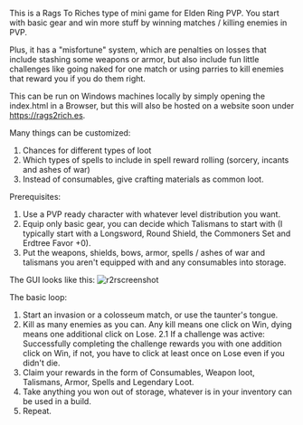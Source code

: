 This is a Rags To Riches type of mini game for Elden Ring PVP. You start with basic gear and win more stuff by winning matches / killing enemies in PVP. 

Plus, it has a "misfortune" system, which are penalties on losses that include stashing some weapons or armor, but also include fun little challenges like going naked for one match or using parries to kill enemies that reward you if you do them right.

This can be run on Windows machines locally by simply opening the index.html in a Browser, but this will also be hosted on a website soon under https://rags2rich.es.

Many things can be customized:
1. Chances for different types of loot
2. Which types of spells to include in spell reward rolling (sorcery, incants and ashes of war)
3. Instead of consumables, give crafting materials as common loot.

Prerequisites:
1. Use a PVP ready character with whatever level distribution you want.
2. Equip only basic gear, you can decide which Talismans to start with (I typically start with a Longsword, Round Shield, the Commoners Set and Erdtree Favor +0).
3. Put the weapons, shields, bows, armor, spells / ashes of war and talismans you aren't equipped with and any consumables into storage.


The GUI looks like this:
![r2rscreenshot](https://github.com/user-attachments/assets/8b51800c-2d85-4b38-a2c7-13e664822ee1)

The basic loop:
1. Start an invasion or a colosseum match, or use the taunter's tongue.
2. Kill as many enemies as you can. Any kill means one click on Win, dying means one additional click on Lose.
   2.1 If a challenge was active: Successfully completing the challenge rewards you with one addition click on Win, if not, you have to click at least once on Lose even if you didn't die.
4. Claim your rewards in the form of Consumables, Weapon loot, Talismans, Armor, Spells and Legendary Loot.
5. Take anything you won out of storage, whatever is in your inventory can be used in a build.
6. Repeat.



